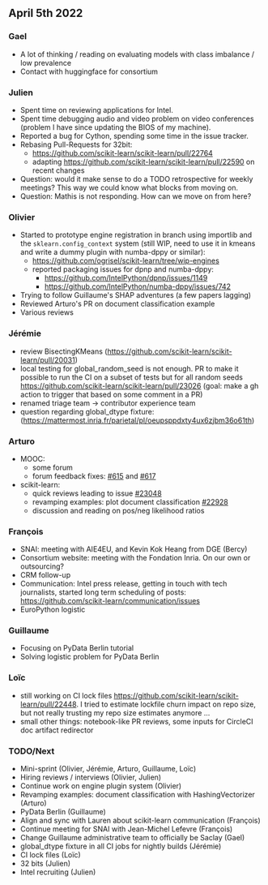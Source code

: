 ## April 5th 2022

### Gael

- A lot of thinking / reading on evaluating models with class imbalance / low prevalence
- Contact with huggingface for consortium

### Julien

 - Spent time on reviewing applications for Intel.
 - Spent time debugging audio and video problem on video conferences (problem I have since updating the BIOS of my machine).
 - Reported a bug for Cython, spending some time in the issue tracker.
 - Rebasing Pull-Requests for 32bit:
     - https://github.com/scikit-learn/scikit-learn/pull/22764
     - adapting https://github.com/scikit-learn/scikit-learn/pull/22590 on recent changes
 - Question: would it make sense to do a TODO retrospective for weekly meetings? This way we could know what blocks from moving on.
 - Question: Mathis is not responding. How can we move on from here?

### Olivier

- Started to prototype engine registration in branch using importlib and the `sklearn.config_context` system (still WIP, need to use it in kmeans and write a dummy plugin with numba-dppy or similar):
    - https://github.com/ogrisel/scikit-learn/tree/wip-engines
    - reported packaging issues for dpnp and numba-dppy:
        - https://github.com/IntelPython/dpnp/issues/1149
        - https://github.com/IntelPython/numba-dppy/issues/742
- Trying to follow Guillaume's SHAP adventures (a few papers lagging)
- Reviewed Arturo's PR on document classification example
- Various reviews

### Jérémie
- review BisectingKMeans (https://github.com/scikit-learn/scikit-learn/pull/20031)
- local testing for global_random_seed is not enough. PR to make it possible to run the CI on a subset of tests but for all random seeds
  https://github.com/scikit-learn/scikit-learn/pull/23026
  (goal: make a gh action to trigger that based on some comment in a PR)
- renamed triage team -> contributor experience team
- question regarding global_dtype fixture: (https://mattermost.inria.fr/parietal/pl/oeupsppdxty4ux6zjbm36o61th)

### Arturo

- MOOC:
    - some forum
    - forum feedback fixes: [#615](https://github.com/INRIA/scikit-learn-mooc/pull/615) and [#617](https://github.com/INRIA/scikit-learn-mooc/pull/617)
- scikit-learn:
    - quick reviews leading to issue [#23048](https://github.com/scikit-learn/scikit-learn/issues/23048)
    - revamping examples: plot document classification [#22928](https://github.com/scikit-learn/scikit-learn/pull/22928)
    - discussion and reading on pos/neg likelihood ratios

### François
- SNAI: meeting with AIE4EU, and Kevin Kok Heang from DGE (Bercy)
- Consortium website: meeting with the Fondation Inria. On our own or outsourcing?
- CRM follow-up
- Communication: Intel press release, getting in touch with tech journalists, started long term scheduling of posts: https://github.com/scikit-learn/communication/issues
- EuroPython logistic

### Guillaume

- Focusing on PyData Berlin tutorial
- Solving logistic problem for PyData Berlin

### Loïc

- still working on CI lock files https://github.com/scikit-learn/scikit-learn/pull/22448. I tried to estimate lockfile churn impact on repo size, but not really trusting my repo size estimates anymore ...
- small other things: notebook-like PR reviews, some inputs for CircleCI doc artifact redirector 

### TODO/Next

- Mini-sprint (Olivier, Jérémie, Arturo, Guillaume, Loïc)
- Hiring reviews / interviews (Olivier, Julien)
- Continue work on engine plugin system (Olivier)
- Revamping examples: document classification with HashingVectorizer (Arturo)
- PyData Berlin (Guillaume)
- Align and sync with Lauren about scikit-learn communication (François)
- Continue meeting for SNAI with Jean-Michel Lefevre (François)
- Change Guillaume administrative team to officially be Saclay (Gael)
- global_dtype fixture in all CI jobs for nightly builds (Jérémie)
- CI lock files (Loïc)
- 32 bits (Julien)
- Intel recruiting (Julien)
